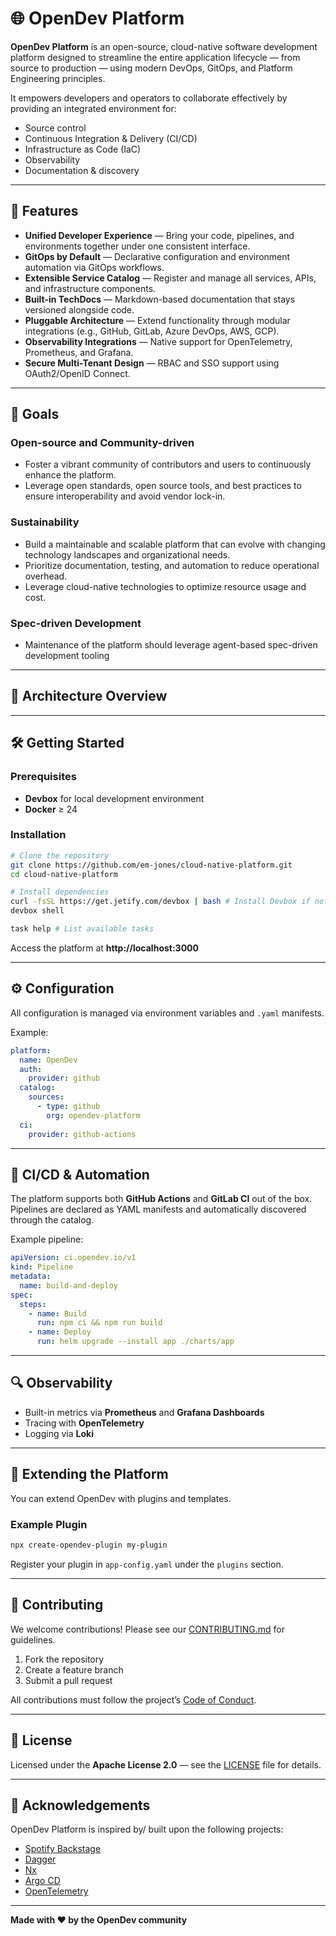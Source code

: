 # 🌐 OpenDev Platform

**OpenDev Platform** is an open-source, cloud-native software development platform designed to streamline the entire application lifecycle — from source to production — using modern DevOps, GitOps, and Platform Engineering principles.

It empowers developers and operators to collaborate effectively by providing an integrated environment for:
- Source control
- Continuous Integration & Delivery (CI/CD)
- Infrastructure as Code (IaC)
- Observability
- Documentation & discovery

---

## 🚀 Features

- **Unified Developer Experience** — Bring your code, pipelines, and environments together under one consistent interface.  
- **GitOps by Default** — Declarative configuration and environment automation via GitOps workflows.  
- **Extensible Service Catalog** — Register and manage all services, APIs, and infrastructure components.  
- **Built-in TechDocs** — Markdown-based documentation that stays versioned alongside code.  
- **Pluggable Architecture** — Extend functionality through modular integrations (e.g., GitHub, GitLab, Azure DevOps, AWS, GCP).  
- **Observability Integrations** — Native support for OpenTelemetry, Prometheus, and Grafana.  
- **Secure Multi-Tenant Design** — RBAC and SSO support using OAuth2/OpenID Connect.  

---

## 🎯 Goals
### Open-source and Community-driven
- Foster a vibrant community of contributors and users to continuously enhance the platform.
- Leverage open standards, open source tools, and best practices to ensure interoperability and avoid vendor lock-in.

### Sustainability
- Build a maintainable and scalable platform that can evolve with changing technology landscapes and organizational needs.
- Prioritize documentation, testing, and automation to reduce operational overhead.
- Leverage cloud-native technologies to optimize resource usage and cost.

### Spec-driven Development
- Maintenance of the platform should leverage agent-based spec-driven development tooling

---

## 🧩 Architecture Overview
<!-- Placeholder for architecture diagram -->


---

## 🛠️ Getting Started

### Prerequisites

- **Devbox** for local development environment
- **Docker** ≥ 24

### Installation

```bash
# Clone the repository
git clone https://github.com/em-jones/cloud-native-platform.git
cd cloud-native-platform

# Install dependencies
curl -fsSL https://get.jetify.com/devbox | bash # Install Devbox if not already installed (https://www.jetify.com/docs/devbox/installing-devbox/index)
devbox shell

task help # List available tasks
```

Access the platform at **http://localhost:3000**

---

## ⚙️ Configuration

All configuration is managed via environment variables and `.yaml` manifests.

Example:

```yaml
platform:
  name: OpenDev
  auth:
    provider: github
  catalog:
    sources:
      - type: github
        org: opendev-platform
  ci:
    provider: github-actions
```

---

## 🧪 CI/CD & Automation

The platform supports both **GitHub Actions** and **GitLab CI** out of the box.  
Pipelines are declared as YAML manifests and automatically discovered through the catalog.

Example pipeline:

```yaml
apiVersion: ci.opendev.io/v1
kind: Pipeline
metadata:
  name: build-and-deploy
spec:
  steps:
    - name: Build
      run: npm ci && npm run build
    - name: Deploy
      run: helm upgrade --install app ./charts/app
```

---

## 🔍 Observability

- Built-in metrics via **Prometheus** and **Grafana Dashboards**
- Tracing with **OpenTelemetry**
- Logging via **Loki**

---

## 🧱 Extending the Platform

You can extend OpenDev with plugins and templates.

### Example Plugin

```bash
npx create-opendev-plugin my-plugin
```

Register your plugin in `app-config.yaml` under the `plugins` section.

---

## 🤝 Contributing

We welcome contributions! Please see our [CONTRIBUTING.md](CONTRIBUTING.md) for guidelines.

1. Fork the repository  
2. Create a feature branch  
3. Submit a pull request  

All contributions must follow the project’s [Code of Conduct](CODE_OF_CONDUCT.md).

---

## 📜 License

Licensed under the **Apache License 2.0** — see the [LICENSE](LICENSE) file for details.

---

## 🌟 Acknowledgements

OpenDev Platform is inspired by/ built upon the following projects:
- [Spotify Backstage](https://backstage.io)
- [Dagger](https://dagger.io)
- [Nx](https://nx.dev)
- [Argo CD](https://argo-cd.readthedocs.io)
- [OpenTelemetry](https://opentelemetry.io)

---

**Made with ❤️ by the OpenDev community**
